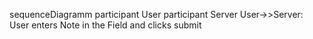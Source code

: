 sequenceDiagramm
  participant User
  participant Server
  User->>Server: User enters Note in the Field and clicks submit


